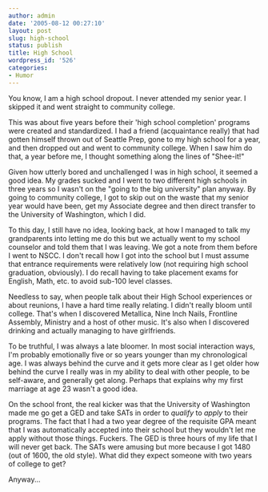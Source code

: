 ```yaml
---
author: admin
date: '2005-08-12 00:27:10'
layout: post
slug: high-school
status: publish
title: High School
wordpress_id: '526'
categories:
- Humor
---
```


You know, I am a high school dropout. I never attended my senior year. I
skipped it and went straight to community college.

This was about five years before their 'high school completion' programs
were created and standardized. I had a friend (acquaintance really) that
had gotten himself thrown out of Seattle Prep, gone to my high school
for a year, and then dropped out and went to community college. When I
saw him do that, a year before me, I thought something along the lines
of "Shee-it!"

Given how utterly bored and unchallenged I was in high school, it seemed
a good idea. My grades sucked and I went to two different high schools
in three years so I wasn't on the "going to the big university" plan
anyway. By going to community college, I got to skip out on the waste
that my senior year would have been, get my Associate degree and then
direct transfer to the University of Washington, which I did.

To this day, I still have no idea, looking back, at how I managed to
talk my grandparents into letting me do this but we actually went to my
school counselor and told them that I was leaving. We got a note from
them before I went to NSCC. I don't recall how I got into the school but
I must assume that entrance requirements were relatively low (not
requiring high school graduation, obviously). I do recall having to take
placement exams for English, Math, etc. to avoid sub-100 level classes.

Needless to say, when people talk about their High School experiences or
about reunions, I have a hard time really relating. I didn't really
bloom until college. That's when I discovered Metallica, Nine Inch
Nails, Frontline Assembly, Ministry and a host of other music. It's also
when I discovered drinking and actually managing to have girlfriends.

To be truthful, I was always a late bloomer. In most social interaction
ways, I'm probably emotionally five or so years younger than my
chronological age. I was always behind the curve and it gets more clear
as I get older how behind the curve I really was in my ability to deal
with other people, to be self-aware, and generally get along. Perhaps
that explains why my first marriage at age 23 wasn't a good idea.

On the school front, the real kicker was that the University of
Washington made me go get a GED and take SATs in order to *qualify* to
*apply* to their programs. The fact that I had a two year degree of the
requisite GPA meant that I was automatically accepted into their school
but they wouldn't let me apply without those things. Fuckers. The GED is
three hours of my life that I will never get back. The SATs were amusing
but more because I got 1480 (out of 1600, the old style). What did they
expect someone with two years of college to get?

Anyway...
